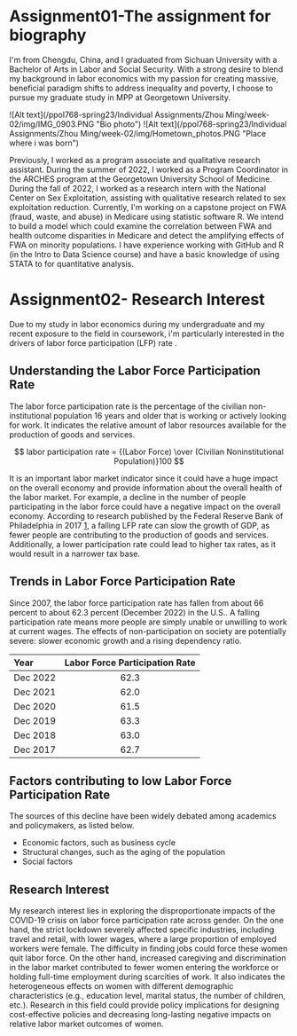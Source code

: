 # Assignment01-The assignment for biography
I'm from Chengdu, China, and I graduated from Sichuan University with a Bachelor of Arts in Labor and Social Security. With a strong desire to blend my background in labor economics with my passion for creating massive, beneficial paradigm shifts to address inequality and poverty, I choose to pursue my graduate study in MPP at Georgetown University.  

![Alt text](/ppol768-spring23/Individual Assignments/Zhou Ming/week-02/img/IMG_0903.PNG "Bio photo")
![Alt text](/ppol768-spring23/Individual Assignments/Zhou Ming/week-02/img/Hometown_photos.PNG "Place where i was born")

Previously, I worked as a program associate and qualitative research assistant. During the summer of 2022, I worked as a Program Coordinator in the ARCHES program at the Georgetown University School of Medicine. During the fall of 2022, I worked as a research intern with the National Center on Sex Exploitation, assisting with qualitative research related to sex exploitation reduction. Currently, I'm working on a capstone project on FWA (fraud, waste, and abuse) in Medicare using statistic software R. We intend to build a model which could examine the correlation between FWA and health outcome disparities in Medicare and detect the amplifying effects of FWA on minority populations. I have experience working with GitHub and R (in the Intro to Data Science course) and have a basic knowledge of using STATA to for quantitative analysis.

# Assignment02- Research Interest
Due to my study in labor economics during my undergraduate and my recent exposure to the field in coursework, i'm particularly interested in the drivers of labor force participation (LFP) rate .

## Understanding the Labor Force Participation Rate
The labor force participation rate is the percentage of the civilian non-institutional population 16 years and older that is working or actively looking for work. It indicates the relative amount of labor resources available for the production of goods and services.

$$ labor participation rate = {(Labor Force) \over (Civilian Noninstitutional Population)}100 $$

It is an important labor market indicator since it could have a huge impact on the overall economy and provide information about the overall health of the labor market. For example, a decline in the number of people participating in the labor force could have a negative impact on the overall economy. According to research published by the Federal Reserve Bank of Philadelphia in 2017 [1], a falling LFP rate can slow the growth of GDP, as fewer people are contributing to the production of goods and services. Additionally, a lower participation rate could lead to higher tax rates, as it would result in a narrower tax base.

## Trends in Labor Force Participation Rate
Since 2007, the labor force participation rate has fallen from about 66 percent to about 62.3 percent (December 2022) in the U.S.. A falling participation rate means more people are simply unable or unwilling to work at current wages. The effects of non-participation on society are potentially severe: slower economic growth and a rising dependency ratio.

| Year     | Labor Force Participation Rate |
| :---     |             :----:             |  
| Dec 2022 |     62.3                       |
| Dec 2021 |     62.0                       |
| Dec 2020 |     61.5                       |
| Dec 2019 |     63.3                       |
| Dec 2018 |     63.0                       |
| Dec 2017 |     62.7                       |

## Factors contributing to low Labor Force Participation Rate
The sources of this decline have been widely debated among academics and policymakers, as listed below.
* Economic factors, such as business cycle
* Structural changes, such as the aging of the population
* Social factors

## Research Interest
My research interest lies in exploring the disproportionate impacts of the COVID-19 crisis on labor force participation rate across gender. On the one hand, the strict lockdown severely affected specific industries, including travel and retail, with lower wages, where a large proportion of employed workers were female. The difficulty in finding jobs could force these women quit labor force. On the other hand, increased caregiving and discrimination in the labor market contributed to fewer women entering the workforce or holding full-time employment during scarcities of work. It also indicates the heterogeneous effects on women with different demographic characteristics (e.g., education level, marital status, the number of children, etc.). Research in this field could provide policy implications for designing cost-effective policies and decreasing long-lasting negative impacts on relative labor market outcomes of women.

[1]: https://www.philadelphiafed.org/the-economy/macroeconomics/where-is-everybody-the-shrinking-labor-force-participation-rate
    "Research by the Federal Reserve Bank of Philadelphia in 2017"
